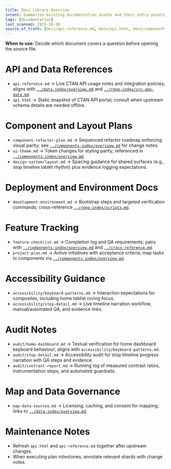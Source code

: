 ```yaml
---
title: Docs Library Overview
intent: Summarize existing documentation assets and their entry points
tags: [documentation]
last_scanned: 2025-10-30
source_of_truth: [docs/api-reference.md, docs/api.html, docs/component-refactor-plan.md, docs/development-environment.md, docs/feature-checklist.md, docs/map-data-sources.md, docs/project-plan.md, docs/ui-theme.md, docs/design-system/layout.md, docs/accessibility/keyboard-patterns.md, docs/accessibility/stop-detail.md, docs/audit/home-dashboard.md, docs/audit/stop-detail.md, docs/audit/contrast-report.md]
---
```

**When to use:** Decide which document covers a question before opening the source file.

# API and Data References
- `api-reference.md` → Live CTAN API usage notes and integration policies; aligns with [`../data-index/overview.md`](../data-index/overview.md#ctan-and-related-apis) and [`../repo-index/src-app-data.md`](../repo-index/src-app-data.md).
- `api.html` → Static snapshot of CTAN API portal; consult when upstream schema details are needed offline.

# Component and Layout Plans
- `component-refactor-plan.md` → Sequenced refactor roadmap enforcing visual parity; see [`../components-index/overview.md`](../components-index/overview.md#planned-refactors) for change notes.
- `ui-theme.md` → Token changes for styling parity; referenced in [`../components-index/overview.md`](../components-index/overview.md#design-system).
- `design-system/layout.md` → Spacing guidance for shared surfaces (e.g., stop timeline tablet rhythm) plus evidence logging expectations.

# Deployment and Environment Docs
- `development-environment.md` → Bootstrap steps and targeted verification commands; cross-reference [`../repo-index/scripts.md`](../repo-index/scripts.md).

# Feature Tracking
- `feature-checklist.md` → Completion log and QA requirements; pairs with [`../components-index/overview.md`](../components-index/overview.md#feature-coverage) and [`../cross-reference.md`](../cross-reference.md).
- `project-plan.md` → Active initiatives with acceptance criteria; map tasks to components via [`../components-index/overview.md`](../components-index/overview.md#open-initiatives).

# Accessibility Guidance
- `accessibility/keyboard-patterns.md` → Interaction expectations for composites, including home tablist roving focus.
- `accessibility/stop-detail.md` → Live timeline narration workflow, manual/automated QA, and evidence links.

# Audit Notes
- `audit/home-dashboard.md` → Textual verification for home dashboard keyboard behaviour; aligns with `accessibility/keyboard-patterns.md`.
- `audit/stop-detail.md` → Accessibility audit for stop timeline progress narration with QA steps and evidence.
- `audit/contrast-report.md` → Running log of measured contrast ratios, instrumentation steps, and automated guardrails.

# Map and Data Governance
- `map-data-sources.md` → Licensing, caching, and consent for mapping; links to [`../data-index/overview.md`](../data-index/overview.md#mapping-and-geolocation).

# Maintenance Notes
- Refresh `api.html` and `api-reference.md` together after upstream changes.
- When executing plan milestones, annotate relevant shards with change notes.
